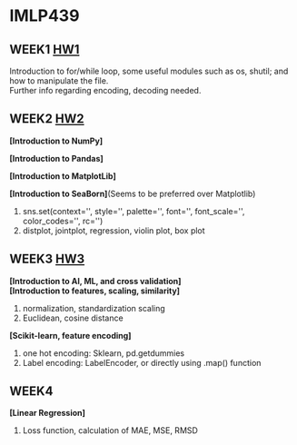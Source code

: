 # IMLP439

## WEEK1 [HW1](https://github.com/TonyDai702/IMLP439/tree/d2b1d69aedbe59d3bcc1b9d0a7b394d7f8631a1b/Unit01)   
Introduction to for/while loop, some useful modules such as os, shutil; and how to manipulate the file.  
Further info regarding encoding, decoding needed.  

## WEEK2 [HW2](https://github.com/TonyDai702/IMLP439/tree/88f9870e9a7c92630a70892c48519787205c332f/Unit02)   
**[Introduction to NumPy]**  
  
**[Introduction to Pandas]**  
    
**[Introduction to MatplotLib]**  
      
**[Introduction to SeaBorn]**(Seems to be preferred over Matplotlib)       
1. sns.set(context='', style='', palette='', font='', font_scale='', color_codes='', rc='')  
2. distplot, jointplot, regression, violin plot, box plot  

## WEEK3 [HW3](https://github.com/TonyDai702/IMLP439/tree/282b1ceaf912c5dd8e9e972b081d370a94fb116a/Unit03)   
**[Introduction to AI, ML, and cross validation]**    
**[Introduction to features, scaling, similarity]**   
1. normalization, standardization scaling  
2. Euclidean, cosine distance  
  
**[Scikit-learn, feature encoding]**   
1. one hot encoding: Sklearn, pd.getdummies  
2. Label encoding: LabelEncoder, or directly using .map() function  
  
## WEEK4  
**[Linear Regression]**  
1. Loss function, calculation of MAE, MSE, RMSD  
